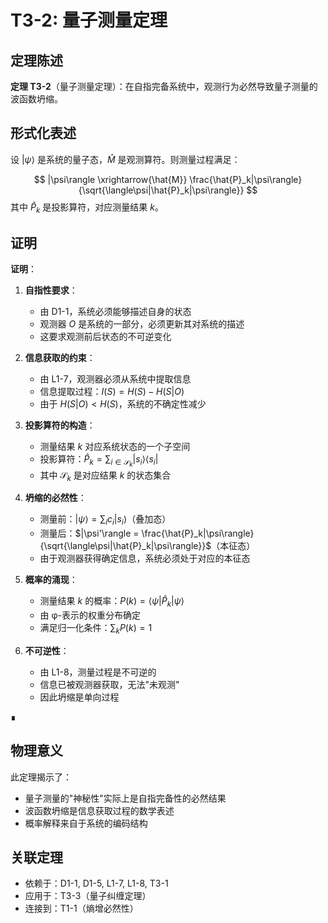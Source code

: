 # T3-2: 量子测量定理

## 定理陈述

**定理 T3-2**（量子测量定理）：在自指完备系统中，观测行为必然导致量子测量的波函数坍缩。

## 形式化表述

设 $|\psi\rangle$ 是系统的量子态，$\hat{M}$ 是观测算符。则测量过程满足：

$$
|\psi\rangle \xrightarrow{\hat{M}} \frac{\hat{P}_k|\psi\rangle}{\sqrt{\langle\psi|\hat{P}_k|\psi\rangle}}
$$
其中 $\hat{P}_k$ 是投影算符，对应测量结果 $k$。

## 证明

**证明**：

1. **自指性要求**：
   - 由 D1-1，系统必须能够描述自身的状态
   - 观测器 $O$ 是系统的一部分，必须更新其对系统的描述
   - 这要求观测前后状态的不可逆变化

2. **信息获取的约束**：
   - 由 L1-7，观测器必须从系统中提取信息
   - 信息提取过程：$I(S) = H(S) - H(S|O)$
   - 由于 $H(S|O) < H(S)$，系统的不确定性减少

3. **投影算符的构造**：
   - 测量结果 $k$ 对应系统状态的一个子空间
   - 投影算符：$\hat{P}_k = \sum_{i \in \mathcal{S}_k} |s_i\rangle\langle s_i|$
   - 其中 $\mathcal{S}_k$ 是对应结果 $k$ 的状态集合

4. **坍缩的必然性**：
   - 测量前：$|\psi\rangle = \sum_i c_i |s_i\rangle$（叠加态）
   - 测量后：$|\psi'\rangle = \frac{\hat{P}_k|\psi\rangle}{\sqrt{\langle\psi|\hat{P}_k|\psi\rangle}}$（本征态）
   - 由于观测器获得确定信息，系统必须处于对应的本征态

5. **概率的涌现**：
   - 测量结果 $k$ 的概率：$P(k) = \langle\psi|\hat{P}_k|\psi\rangle$
   - 由 φ-表示的权重分布确定
   - 满足归一化条件：$\sum_k P(k) = 1$

6. **不可逆性**：
   - 由 L1-8，测量过程是不可逆的
   - 信息已被观测器获取，无法"未观测"
   - 因此坍缩是单向过程

∎

## 物理意义

此定理揭示了：
- 量子测量的"神秘性"实际上是自指完备性的必然结果
- 波函数坍缩是信息获取过程的数学表述
- 概率解释来自于系统的编码结构

## 关联定理

- 依赖于：D1-1, D1-5, L1-7, L1-8, T3-1
- 应用于：T3-3（量子纠缠定理）
- 连接到：T1-1（熵增必然性）